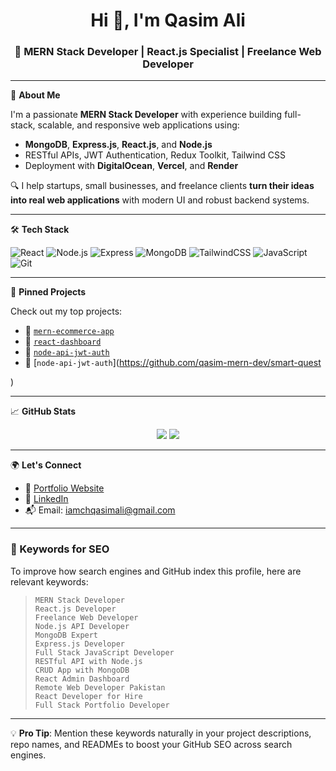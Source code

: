 <h1 align="center">Hi 👋, I'm Qasim Ali</h1>
<h3 align="center">🚀 MERN Stack Developer | React.js Specialist | Freelance Web Developer</h3>

<p align="center">

  </a>
</p>

---

🧠 **About Me**

I'm a passionate **MERN Stack Developer** with experience building full-stack, scalable, and responsive web applications using:

- **MongoDB**, **Express.js**, **React.js**, and **Node.js**
- RESTful APIs, JWT Authentication, Redux Toolkit, Tailwind CSS
- Deployment with **DigitalOcean**, **Vercel**, and **Render**

🔍 I help startups, small businesses, and freelance clients **turn their ideas into real web applications** with modern UI and robust backend systems.

---

🛠️ **Tech Stack**

![React](https://img.shields.io/badge/-React-61DAFB?logo=react&logoColor=white&style=flat)
![Node.js](https://img.shields.io/badge/-Node.js-339933?logo=node.js&logoColor=white&style=flat)
![Express](https://img.shields.io/badge/-Express-black?logo=express&logoColor=white&style=flat)
![MongoDB](https://img.shields.io/badge/-MongoDB-47A248?logo=mongodb&logoColor=white&style=flat)
![TailwindCSS](https://img.shields.io/badge/-TailwindCSS-38B2AC?logo=tailwind-css&logoColor=white&style=flat)
![JavaScript](https://img.shields.io/badge/-JavaScript-F7DF1E?logo=javascript&logoColor=black&style=flat)
![Git](https://img.shields.io/badge/-Git-F05032?logo=git&logoColor=white&style=flat)

---

📌 **Pinned Projects**

Check out my top projects:

- 🔗 [`mern-ecommerce-app`](https://github.com/qasim-mern-dev/dialo-ecommerce)  
- 🔗 [`react-dashboard`](https://github.com/qasim-mern-dev/chatbot)  
- 🔗 [`node-api-jwt-auth`](https://github.com/qasim-mern-dev/Stackholder-app)
- 🔗 [`node-api-jwt-auth`](https://github.com/qasim-mern-dev/smart-quest

)

---

📈 **GitHub Stats**

<p align="center">
  <img src="https://github-readme-stats.vercel.app/api?username=qasim-mern-dev&show_icons=true&theme=radical" />
  <img src="https://github-readme-stats.vercel.app/api/top-langs/?username=qasim-mern-dev&layout=compact&theme=radical" />
</p>

---

🌍 **Let's Connect**

- 💼 [Portfolio Website](https://chqasim.me)
- 🔗 [LinkedIn](https://linkedin.com/in/qasim-mern-dev)
- 📬 Email: iamchqasimali@gmail.com

---

### 📌 Keywords for SEO

To improve how search engines and GitHub index this profile, here are relevant keywords:

> `MERN Stack Developer`  
> `React.js Developer`  
> `Freelance Web Developer`  
> `Node.js API Developer`  
> `MongoDB Expert`  
> `Express.js Developer`  
> `Full Stack JavaScript Developer`  
> `RESTful API with Node.js`  
> `CRUD App with MongoDB`  
> `React Admin Dashboard`  
> `Remote Web Developer Pakistan`  
> `React Developer for Hire`  
> `Full Stack Portfolio Developer`

---

💡 **Pro Tip**: Mention these keywords naturally in your project descriptions, repo names, and READMEs to boost your GitHub SEO across search engines.

